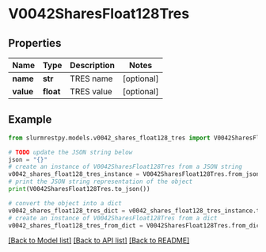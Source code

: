 # V0042SharesFloat128Tres


## Properties

Name | Type | Description | Notes
------------ | ------------- | ------------- | -------------
**name** | **str** | TRES name | [optional]
**value** | **float** | TRES value | [optional]

## Example

```python
from slurmrestpy.models.v0042_shares_float128_tres import V0042SharesFloat128Tres

# TODO update the JSON string below
json = "{}"
# create an instance of V0042SharesFloat128Tres from a JSON string
v0042_shares_float128_tres_instance = V0042SharesFloat128Tres.from_json(json)
# print the JSON string representation of the object
print(V0042SharesFloat128Tres.to_json())

# convert the object into a dict
v0042_shares_float128_tres_dict = v0042_shares_float128_tres_instance.to_dict()
# create an instance of V0042SharesFloat128Tres from a dict
v0042_shares_float128_tres_from_dict = V0042SharesFloat128Tres.from_dict(v0042_shares_float128_tres_dict)
```
[[Back to Model list]](../README.md#documentation-for-models) [[Back to API list]](../README.md#documentation-for-api-endpoints) [[Back to README]](../README.md)


